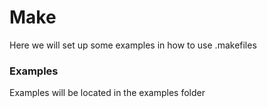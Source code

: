# Make
Here we will set up some examples in how to use .makefiles

### Examples
Examples will be located in the examples folder
